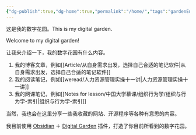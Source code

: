 ```yaml
---
{"dg-publish":true,"dg-home":true,"permalink":"/home/","tags":"gardenEntry","dgPassFrontmatter":true}
---
```



这是我的数字花园。This is my digital garden.

Welcome to my digital garden!

让我来介绍一下，我的数字花园有什么内容。

1. 我的博客文章，例如[[Article/从自身需求出发，选择自己合适的笔记软件\|从自身需求出发，选择自己合适的笔记软件]]
2. 我的阅读笔记，例如[[weread/人力资源管理实操十一讲\|人力资源管理实操十一讲]]
3. 我的网课笔记，例如[[Notes for lesson/中国大学慕课/组织行为学/组织与行为学-索引\|组织与行为学-索引]]

当然，我也会在这里分享一些我收藏的网站、开源程序等各种有意思的内容。

我目前使用 [Obsidian](https://obsidian.md) ＋ [Digital Garden](https://github.com/oleeskild/obsidian-digital-garden) 插件，打造了你目前所看到的数字花园。
